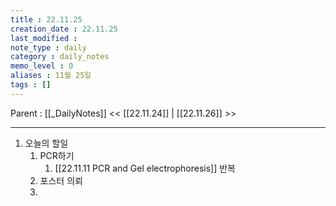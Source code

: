 ```yaml
---
title : 22.11.25
creation_date : 22.11.25
last_modified :
note_type : daily
category : daily_notes
memo_level : 0
aliases : 11월 25일
tags : []
---
```

Parent : [[_DailyNotes]]
<< [[22.11.24]] | [[22.11.26]] >>

---

1. 오늘의 할일
	1. PCR하기
		1. [[22.11.11 PCR and Gel electrophoresis]] 반복
	2. 포스터 의뢰
	3. 